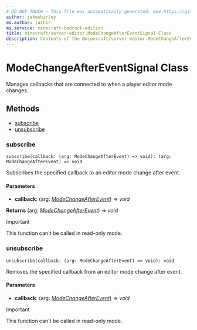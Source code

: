 ```yaml
---
# DO NOT TOUCH — This file was automatically generated. See https://github.com/mojang/minecraftapidocsgenerator to modify descriptions, examples, etc.
author: jakeshirley
ms.author: jashir
ms.service: minecraft-bedrock-edition
title: minecraft/server-editor.ModeChangeAfterEventSignal Class
description: Contents of the @minecraft/server-editor.ModeChangeAfterEventSignal class.
---
```

# ModeChangeAfterEventSignal Class

Manages callbacks that are connected to when a player editor mode changes.

## Methods
- [subscribe](#subscribe)
- [unsubscribe](#unsubscribe)

### **subscribe**
`
subscribe(callback: (arg: ModeChangeAfterEvent) => void): (arg: ModeChangeAfterEvent) => void
`

Subscribes the specified callback to an editor mode change after event.

#### **Parameters**
- **callback**: (arg: [*ModeChangeAfterEvent*](ModeChangeAfterEvent.md)) => *void*

**Returns** (arg: [*ModeChangeAfterEvent*](ModeChangeAfterEvent.md)) => *void*

> [!IMPORTANT]
> This function can't be called in read-only mode.

### **unsubscribe**
`
unsubscribe(callback: (arg: ModeChangeAfterEvent) => void): void
`

Removes the specified callback from an editor mode change after event.

#### **Parameters**
- **callback**: (arg: [*ModeChangeAfterEvent*](ModeChangeAfterEvent.md)) => *void*

> [!IMPORTANT]
> This function can't be called in read-only mode.
